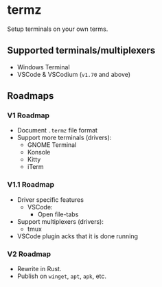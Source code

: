 # termz

Setup terminals on your own terms.

## Supported terminals/multiplexers

- Windows Terminal
- VSCode & VSCodium (`v1.70` and above)

## Roadmaps

### V1 Roadmap
- Document `.termz` file format
- Support more terminals (drivers):
    - GNOME Terminal
    - Konsole
    - Kitty
    - iTerm

### V1.1 Roadmap
- Driver specific features
    - VSCode:
        - Open file-tabs
- Support multiplexers (drivers):
    - tmux
- VSCode plugin acks that it is done running

### V2 Roadmap

- Rewrite in Rust.
- Publish on `winget`, `apt`, `apk`, etc.